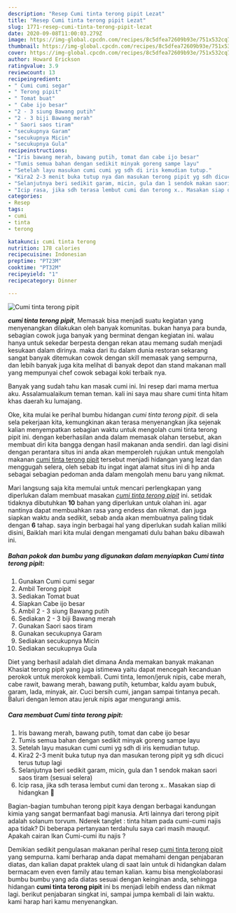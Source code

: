 ```yaml
---
description: "Resep Cumi tinta terong pipit Lezat"
title: "Resep Cumi tinta terong pipit Lezat"
slug: 1771-resep-cumi-tinta-terong-pipit-lezat
date: 2020-09-08T11:00:03.279Z
image: https://img-global.cpcdn.com/recipes/8c5dfea72609b93e/751x532cq70/cumi-tinta-terong-pipit-foto-resep-utama.jpg
thumbnail: https://img-global.cpcdn.com/recipes/8c5dfea72609b93e/751x532cq70/cumi-tinta-terong-pipit-foto-resep-utama.jpg
cover: https://img-global.cpcdn.com/recipes/8c5dfea72609b93e/751x532cq70/cumi-tinta-terong-pipit-foto-resep-utama.jpg
author: Howard Erickson
ratingvalue: 3.9
reviewcount: 13
recipeingredient:
- " Cumi cumi segar"
- " Terong pipit"
- " Tomat buat"
- " Cabe ijo besar"
- "2 - 3 siung Bawang putih"
- "2 - 3 biji Bawang merah"
- " Saori saos tiram"
- "secukupnya Garam"
- "secukupnya Micin"
- "secukupnya Gula"
recipeinstructions:
- "Iris bawang merah, bawang putih, tomat dan cabe ijo besar"
- "Tumis semua bahan dengan sedikit minyak goreng sampe layu"
- "Setelah layu masukan cumi cumi yg sdh di iris kemudian tutup."
- "Kira2 2-3 menit buka tutup nya dan masukan terong pipit yg sdh dicuci terus tutup lagi"
- "Selanjutnya beri sedikit garam, micin, gula dan 1 sendok makan saori saos tiram (sesuai selera)"
- "Icip rasa, jika sdh terasa lembut cumi dan terong x.. Masakan siap di hidangkan 🙂"
categories:
- Resep
tags:
- cumi
- tinta
- terong

katakunci: cumi tinta terong 
nutrition: 178 calories
recipecuisine: Indonesian
preptime: "PT23M"
cooktime: "PT32M"
recipeyield: "1"
recipecategory: Dinner

---
```



![Cumi tinta terong pipit](https://img-global.cpcdn.com/recipes/8c5dfea72609b93e/751x532cq70/cumi-tinta-terong-pipit-foto-resep-utama.jpg)

<b><i>cumi tinta terong pipit</i></b>, Memasak bisa menjadi suatu kegiatan yang menyenangkan dilakukan oleh banyak komunitas. bukan hanya para bunda, sebagian cowok juga banyak yang berminat dengan kegiatan ini. walau hanya untuk sekedar berpesta dengan rekan atau memang sudah menjadi kesukaan dalam dirinya. maka dari itu dalam dunia restoran sekarang sangat banyak ditemukan cowok dengan skill memasak yang sempurna, dan lebih banyak juga kita melihat di banyak depot dan stand makanan mall yang mempunyai chef cowok sebagai koki terbaik nya.

Banyak yang sudah tahu kan masak cumi ini. Ini resep dari mama mertua aku. Assalamualaikum teman teman. kali ini saya mau share cumi tinta hitam khas daerah ku lumajang.

Oke, kita mulai ke perihal bumbu hidangan <i>cumi tinta terong pipit</i>. di sela sela pekerjaan kita, kemungkinan akan terasa menyenangkan jika sejenak kalian menyempatkan sebagian waktu untuk mengolah cumi tinta terong pipit ini. dengan keberhasilan anda dalam memasak olahan tersebut, akan membuat diri kita bangga dengan hasil makanan anda sendiri. dan lagi disini dengan perantara situs ini anda akan memperoleh rujukan untuk mengolah makanan <u>cumi tinta terong pipit</u> tersebut menjadi hidangan yang lezat dan menggugah selera, oleh sebab itu ingat ingat alamat situs ini di hp anda sebagai sebagian pedoman anda dalam mengolah menu baru yang nikmat.


Mari langsung saja kita memulai untuk mencari perlengkapan yang diperlukan dalam membuat masakan <u><i>cumi tinta terong pipit</i></u> ini. setidak tidaknya dibutuhkan <b>10</b> bahan yang diperlukan untuk olahan ini. agar nantinya dapat membuahkan rasa yang endess dan nikmat. dan juga siapkan waktu anda sedikit, sebab anda akan membuatnya paling tidak dengan <b>6</b> tahap. saya ingin berbagai hal yang diperlukan sudah kalian miliki disini, Baiklah mari kita mulai dengan mengamati dulu bahan baku dibawah ini.

<!--inarticleads1-->

##### Bahan pokok dan bumbu yang digunakan dalam menyiapkan Cumi tinta terong pipit:

1. Gunakan  Cumi cumi segar
1. Ambil  Terong pipit
1. Sediakan  Tomat buat
1. Siapkan  Cabe ijo besar
1. Ambil 2 - 3 siung Bawang putih
1. Sediakan 2 - 3 biji Bawang merah
1. Gunakan  Saori saos tiram
1. Gunakan secukupnya Garam
1. Sediakan secukupnya Micin
1. Sediakan secukupnya Gula


Diet yang berhasil adalah diet dimana Anda memakan banyak makanan Khasiat terong pipit yang juga istimewa yaitu dapat mencegah kecanduan perokok untuk merokok kembali. Cumi tinta, lemon/jeruk nipis, cabe merah, cabe rawit, bawang merah, bawang putih, ketumbar, kaldu ayam bubuk, garam, lada, minyak, air. Cuci bersih cumi, jangan sampai tintanya pecah. Baluri dengan lemon atau jeruk nipis agar mengurangi amis. 

<!--inarticleads2-->

##### Cara membuat Cumi tinta terong pipit:

1. Iris bawang merah, bawang putih, tomat dan cabe ijo besar
1. Tumis semua bahan dengan sedikit minyak goreng sampe layu
1. Setelah layu masukan cumi cumi yg sdh di iris kemudian tutup.
1. Kira2 2-3 menit buka tutup nya dan masukan terong pipit yg sdh dicuci terus tutup lagi
1. Selanjutnya beri sedikit garam, micin, gula dan 1 sendok makan saori saos tiram (sesuai selera)
1. Icip rasa, jika sdh terasa lembut cumi dan terong x.. Masakan siap di hidangkan 🙂


Bagian-bagian tumbuhan terong pipit kaya dengan berbagai kandungan kimia yang sangat bermanfaat bagi manusia. Arti lainnya dari terong pipit adalah solanum torvum. Nderek tanglet : tinta hitam pada cumi-cumi najis apa tidak? Di beberapa pertanyaan terdahulu saya cari masih mauquf. Apakah cairan Ikan Cumi-cumi itu najis ? 

Demikian sedikit pengulasan makanan perihal resep <u>cumi tinta terong pipit</u> yang sempurna. kami berharap anda dapat memahami dengan penjabaran diatas, dan kalian dapat praktek ulang di saat lain untuk di hidangkan dalam bermacam even even family atau teman kalian. kamu bisa mengkolaborasi bumbu bumbu yang ada diatas sesuai dengan keinginan anda, sehingga hidangan <b>cumi tinta terong pipit</b> ini bs menjadi lebih endess dan nikmat lagi. berikut penjabaran singkat ini, sampai jumpa kembali di lain waktu. kami harap hari kamu menyenangkan.
